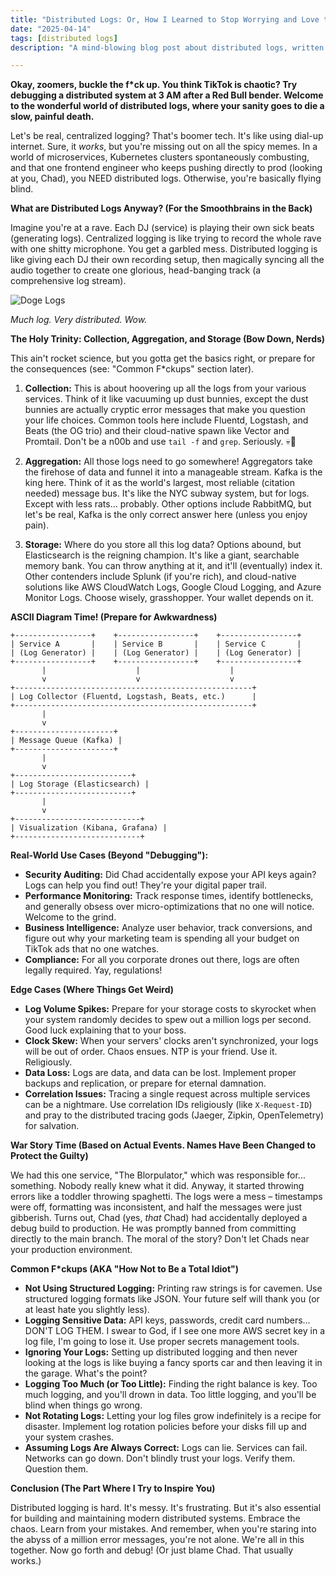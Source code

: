 ```yaml
---
title: "Distributed Logs: Or, How I Learned to Stop Worrying and Love the Firehose of Error Messages"
date: "2025-04-14"
tags: [distributed logs]
description: "A mind-blowing blog post about distributed logs, written for chaotic Gen Z engineers. Prepare for feels, code, and existential dread."

---
```


**Okay, zoomers, buckle the f\*ck up. You think TikTok is chaotic? Try debugging a distributed system at 3 AM after a Red Bull bender. Welcome to the wonderful world of distributed logs, where your sanity goes to die a slow, painful death.**

Let's be real, centralized logging? That's boomer tech. It's like using dial-up internet. Sure, it *works*, but you're missing out on all the spicy memes. In a world of microservices, Kubernetes clusters spontaneously combusting, and that one frontend engineer who keeps pushing directly to prod (looking at you, Chad), you NEED distributed logs. Otherwise, you're basically flying blind.

**What are Distributed Logs Anyway? (For the Smoothbrains in the Back)**

Imagine you're at a rave. Each DJ (service) is playing their own sick beats (generating logs). Centralized logging is like trying to record the whole rave with one shitty microphone. You get a garbled mess. Distributed logging is like giving each DJ their own recording setup, then magically syncing all the audio together to create one glorious, head-banging track (a comprehensive log stream).

![Doge Logs](https://i.kym-cdn.com/photos/images/newsfeed/001/958/018/b1a.jpg)

*Much log. Very distributed. Wow.*

**The Holy Trinity: Collection, Aggregation, and Storage (Bow Down, Nerds)**

This ain't rocket science, but you gotta get the basics right, or prepare for the consequences (see: "Common F*ckups" section later).

1.  **Collection:** This is about hoovering up all the logs from your various services. Think of it like vacuuming up dust bunnies, except the dust bunnies are actually cryptic error messages that make you question your life choices. Common tools here include Fluentd, Logstash, and Beats (the OG trio) and their cloud-native spawn like Vector and Promtail. Don't be a n00b and use `tail -f` and `grep`. Seriously. 💀🙏

2.  **Aggregation:** All those logs need to go somewhere! Aggregators take the firehose of data and funnel it into a manageable stream. Kafka is the king here. Think of it as the world's largest, most reliable (citation needed) message bus. It's like the NYC subway system, but for logs. Except with less rats... probably. Other options include RabbitMQ, but let's be real, Kafka is the only correct answer here (unless you enjoy pain).

3.  **Storage:** Where do you store all this log data? Options abound, but Elasticsearch is the reigning champion. It's like a giant, searchable memory bank. You can throw anything at it, and it'll (eventually) index it. Other contenders include Splunk (if you're rich), and cloud-native solutions like AWS CloudWatch Logs, Google Cloud Logging, and Azure Monitor Logs. Choose wisely, grasshopper. Your wallet depends on it.

**ASCII Diagram Time! (Prepare for Awkwardness)**

```ascii
+-----------------+    +-----------------+    +-----------------+
| Service A       |    | Service B       |    | Service C       |
| (Log Generator) |    | (Log Generator) |    | (Log Generator) |
+-----------------+    +-----------------+    +-----------------+
       |                    |                    |
       v                    v                    v
+-----------------------------------------------------+
| Log Collector (Fluentd, Logstash, Beats, etc.)      |
+-----------------------------------------------------+
       |
       v
+----------------------+
| Message Queue (Kafka) |
+----------------------+
       |
       v
+--------------------------+
| Log Storage (Elasticsearch) |
+--------------------------+
       |
       v
+----------------------------+
| Visualization (Kibana, Grafana) |
+----------------------------+
```

**Real-World Use Cases (Beyond "Debugging"):**

*   **Security Auditing:** Did Chad accidentally expose your API keys again? Logs can help you find out! They're your digital paper trail.
*   **Performance Monitoring:** Track response times, identify bottlenecks, and generally obsess over micro-optimizations that no one will notice. Welcome to the grind.
*   **Business Intelligence:** Analyze user behavior, track conversions, and figure out why your marketing team is spending all your budget on TikTok ads that no one watches.
*   **Compliance:** For all you corporate drones out there, logs are often legally required. Yay, regulations!

**Edge Cases (Where Things Get Weird)**

*   **Log Volume Spikes:** Prepare for your storage costs to skyrocket when your system randomly decides to spew out a million logs per second. Good luck explaining that to your boss.
*   **Clock Skew:** When your servers' clocks aren't synchronized, your logs will be out of order. Chaos ensues. NTP is your friend. Use it. Religiously.
*   **Data Loss:** Logs are data, and data can be lost. Implement proper backups and replication, or prepare for eternal damnation.
*   **Correlation Issues:** Tracing a single request across multiple services can be a nightmare. Use correlation IDs religiously (like `X-Request-ID`) and pray to the distributed tracing gods (Jaeger, Zipkin, OpenTelemetry) for salvation.

**War Story Time (Based on Actual Events. Names Have Been Changed to Protect the Guilty)**

We had this one service, "The Blorpulator," which was responsible for... something. Nobody really knew what it did. Anyway, it started throwing errors like a toddler throwing spaghetti. The logs were a mess – timestamps were off, formatting was inconsistent, and half the messages were just gibberish. Turns out, Chad (yes, *that* Chad) had accidentally deployed a debug build to production. He was promptly banned from committing directly to the main branch. The moral of the story? Don't let Chads near your production environment.

**Common F*ckups (AKA "How Not to Be a Total Idiot")**

*   **Not Using Structured Logging:** Printing raw strings is for cavemen. Use structured logging formats like JSON. Your future self will thank you (or at least hate you slightly less).
*   **Logging Sensitive Data:** API keys, passwords, credit card numbers... DON'T LOG THEM. I swear to God, if I see one more AWS secret key in a log file, I'm going to lose it. Use proper secrets management tools.
*   **Ignoring Your Logs:** Setting up distributed logging and then never looking at the logs is like buying a fancy sports car and then leaving it in the garage. What's the point?
*   **Logging Too Much (or Too Little):** Finding the right balance is key. Too much logging, and you'll drown in data. Too little logging, and you'll be blind when things go wrong.
*   **Not Rotating Logs:** Letting your log files grow indefinitely is a recipe for disaster. Implement log rotation policies before your disks fill up and your system crashes.
*   **Assuming Logs Are Always Correct:** Logs can lie. Services can fail. Networks can go down. Don't blindly trust your logs. Verify them. Question them.

**Conclusion (The Part Where I Try to Inspire You)**

Distributed logging is hard. It's messy. It's frustrating. But it's also essential for building and maintaining modern distributed systems. Embrace the chaos. Learn from your mistakes. And remember, when you're staring into the abyss of a million error messages, you're not alone. We're all in this together. Now go forth and debug! (Or just blame Chad. That usually works.)
